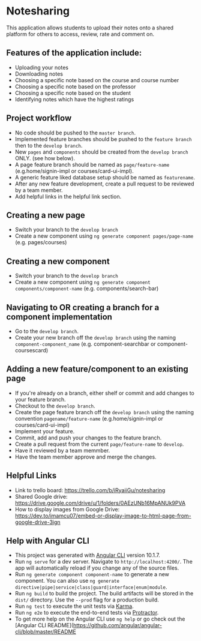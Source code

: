 

# Notesharing  
This application allows students to upload their notes onto a shared platform for others to access, review, rate and comment on.  

## Features of the application include:
*	Uploading your notes
*	Downloading notes
*	Choosing a specific note based on the course and course number
*	Choosing a specific note based on the professor
*	Choosing a specific note based on the student
*	Identifying notes which have the highest ratings

## Project workflow
* No code should be pushed to the `master branch`. 
* Implemented feature branches should be pushed to the `feature branch` then to the `develop branch`.
* New `pages` and `components` should be created from the `develop branch` ONLY. (see how below).
* A page feature branch should be named as `page/feature-name` (e.g.home/signin-impl or courses/card-ui-impl).
* A generic feature liked database setup should be named as `featurename`.
* After any new feature development, create a pull request to be reviewed by a team member.
* Add helpful links in the helpful link section.

## Creating a new page
* Switch your branch to the `develop branch`
* Create a new component using `ng generate component pages/page-name` (e.g. pages/courses)

## Creating a new component
* Switch your branch to the `develop branch`
* Create a new component using `ng generate component components/component-name` (e.g. components/search-bar) 

## Navigating to OR creating a branch for a component implementation
* Go to the `develop branch`.
* Create your new branch off the `develop branch` using the naming `component-component_name` (e.g. component-searchbar or component-coursescard)

## Adding a new feature/component to an existing page
* If you're already on a branch, either shelf or commit and add changes to your feature branch.
* Checkout to the `develop branch`.
* Create the page feature branch off the `develop branch` using the naming convention `pagename/feature-name` (e.g.home/signin-impl or courses/card-ui-impl)
* Implement your feature.
* Commit, add and push your changes to the feature branch.
* Create a pull request from the current `page/feature-name` to `develop`.
* Have it reviewed by a team memmber.
* Have the team member approve and merge the changes.

## Helpful Links
* Link to trello board: https://trello.com/b/iRyaiiGu/notesharing
* Shared Google drive: https://drive.google.com/drive/u/1/folders/0AEzUNb16MpANUk9PVA
* How to display images from Google Drive: https://dev.to/imamcu07/embed-or-display-image-to-html-page-from-google-drive-3ign

## Help with Angular CLI

* This project was generated with [Angular CLI](https://github.com/angular/angular-cli) version 10.1.7.  
* Run `ng serve` for a dev server. Navigate to `http://localhost:4200/`. The app will automatically reload if you change any of the source files.  
* Run `ng generate component component-name` to generate a new component. You can also use `ng generate directive|pipe|service|class|guard|interface|enum|module`.  
* Run `ng build` to build the project. The build artifacts will be stored in the `dist/` directory. Use the `--prod` flag for a production build.
* Run `ng test` to execute the unit tests via [Karma](https://karma-runner.github.io).  
* Run `ng e2e` to execute the end-to-end tests via [Protractor](http://www.protractortest.org/).  
* To get more help on the Angular CLI use `ng help` or go check out the [Angular CLI README](https://github.com/angular/angular-cli/blob/master/README

